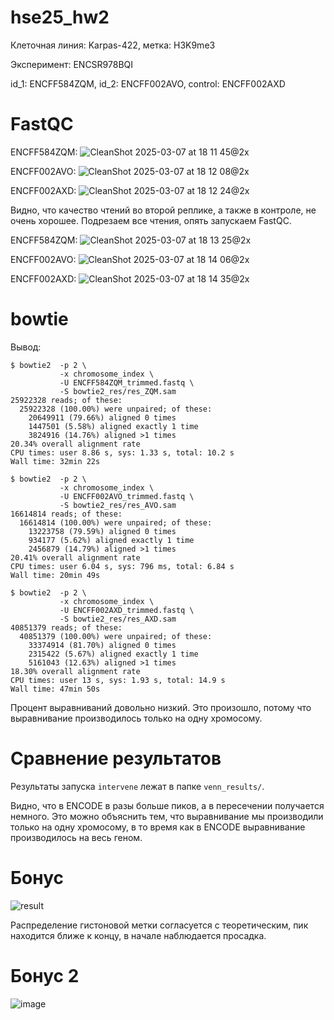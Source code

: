 # hse25_hw2

Клеточная линия: Karpas-422, метка: H3K9me3

Эксперимент: ENCSR978BQI

id_1: ENCFF584ZQM, id_2: ENCFF002AVO, control: ENCFF002AXD

# FastQC

ENCFF584ZQM:
![CleanShot 2025-03-07 at 18 11 45@2x](https://github.com/user-attachments/assets/cef0cb1e-9d18-40f4-914b-e2640f43821a)

ENCFF002AVO:
![CleanShot 2025-03-07 at 18 12 08@2x](https://github.com/user-attachments/assets/160d9386-3b17-4661-bf95-a141c43c5940)

ENCFF002AXD:
![CleanShot 2025-03-07 at 18 12 24@2x](https://github.com/user-attachments/assets/f58870ca-71db-4073-80aa-d8a05f38f52d)

Видно, что качество чтений во второй реплике, а также в контроле, не очень хорошее. Подрезаем все чтения, опять запускаем FastQC.

ENCFF584ZQM:
![CleanShot 2025-03-07 at 18 13 25@2x](https://github.com/user-attachments/assets/69546148-30a0-4761-a0b7-dae3bdfe64c6)

ENCFF002AVO:
![CleanShot 2025-03-07 at 18 14 06@2x](https://github.com/user-attachments/assets/344620d6-a71c-4197-b05b-94d77e73371f)

ENCFF002AXD:
![CleanShot 2025-03-07 at 18 14 35@2x](https://github.com/user-attachments/assets/51d9f59c-3182-4229-b17a-28b6c86e5da4)

# bowtie

Вывод:
```
$ bowtie2  -p 2 \
           -x chromosome_index \
           -U ENCFF584ZQM_trimmed.fastq \
           -S bowtie2_res/res_ZQM.sam
25922328 reads; of these:
  25922328 (100.00%) were unpaired; of these:
    20649911 (79.66%) aligned 0 times
    1447501 (5.58%) aligned exactly 1 time
    3824916 (14.76%) aligned >1 times
20.34% overall alignment rate
CPU times: user 8.86 s, sys: 1.33 s, total: 10.2 s
Wall time: 32min 22s

$ bowtie2  -p 2 \
           -x chromosome_index \
           -U ENCFF002AVO_trimmed.fastq \
           -S bowtie2_res/res_AVO.sam
16614814 reads; of these:
  16614814 (100.00%) were unpaired; of these:
    13223758 (79.59%) aligned 0 times
    934177 (5.62%) aligned exactly 1 time
    2456879 (14.79%) aligned >1 times
20.41% overall alignment rate
CPU times: user 6.04 s, sys: 796 ms, total: 6.84 s
Wall time: 20min 49s

$ bowtie2  -p 2 \
           -x chromosome_index \
           -U ENCFF002AXD_trimmed.fastq \
           -S bowtie2_res/res_AXD.sam
40851379 reads; of these:
  40851379 (100.00%) were unpaired; of these:
    33374914 (81.70%) aligned 0 times
    2315422 (5.67%) aligned exactly 1 time
    5161043 (12.63%) aligned >1 times
18.30% overall alignment rate
CPU times: user 13 s, sys: 1.93 s, total: 14.9 s
Wall time: 47min 50s
```

Процент выравниваний довольно низкий. Это произошло, потому что выравнивание производилось только на одну хромосому.

# Сравнение результатов

Результаты запуска `intervene` лежат в папке `venn_results/`. 

Видно, что в ENCODE в разы больше пиков, а в пересечении получается немного. Это можно объяснить тем, что выравнивание мы производили только на одну хромосому, в то время как в ENCODE выравнивание производилось на весь геном.

# Бонус 

![result](https://github.com/user-attachments/assets/6a79c46e-790a-4414-9727-a2dbac1addb6)

Распределение гистоновой метки согласуется с теоретическим, пик находится ближе к концу, в начале наблюдается просадка.

# Бонус 2
![image](https://github.com/user-attachments/assets/e08451e1-360e-46ba-b7fe-b6953fc3239e)
